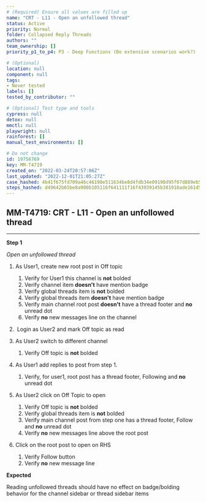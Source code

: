 ```yaml
---
# (Required) Ensure all values are filled up
name: "CRT - L11 - Open an unfollowed thread"
status: Active
priority: Normal
folder: Collapsed Reply Threads
authors: ""
team_ownership: []
priority_p1_to_p4: P3 - Deep Functions (Do extensive scenarios work?)

# (Optional)
location: null
component: null
tags:
- Never tested
labels: []
tested_by_contributor: ""

# (Optional) Test type and tools
cypress: null
detox: null
mmctl: null
playwright: null
rainforest: []
manual_test_environments: []

# Do not change
id: 19756769
key: MM-T4719
created_on: "2022-03-24T20:57:06Z"
last_updated: "2022-12-01T21:05:27Z"
case_hashed: 4b41f675fd709a46c46198e511634be8d4fdb34e09198d95f07d889eb545c483f0302cfb6b1e7f72a3103af36ed3d6c7
steps_hashed: d49642b65be8a900b105116f641111f16f43939145b381918ade161d528a849506a9dbac0e29a4e0983153694122bf1a
---
```


<!-- (Auto-generated) Based on frontmatter's "key" and "name" -->

## MM-T4719: CRT - L11 - Open an unfollowed thread

---

**Step 1**

_Open an unfollowed thread_

1. As User1, create new root post in Off topic 

   1. Verify for User1 this channel is **not** bolded
   2. Verify channel item **doesn't** have mention badge
   3. Verify global threads item is **not** bolded
   4. Verify global threads item **doesn't** have mention badge
   5. Verify main channel root post **doesn't** have a thread footer and **no** unread dot
   6. Verify **no** new messages line on the channel

2.  Login as User2 and mark Off topic as read

3. As User2 switch to different channel

   1. Verify Off topic is **not** bolded

4. As User1 add replies to post from step 1.

   1. Verify, for user1, root post has a thread footer, Following and **no** unread dot

5. As User2 click on Off Topic to open 

   1. Verify Off topic is **not** bolded
   2. Verify global threads item is **not** bolded
   3. Verify main channel post from step one has a thread footer, Follow and **no** unread dot
   4. Verify **no** new messages line above the root post

6. Click on the root post to open on RHS 

   1. Verify Follow button
   2. Verify **no** new message line

**Expected**

Reading unfollowed threads should have no effect on badge/bolding behavior for the channel sidebar or thread sidebar items
